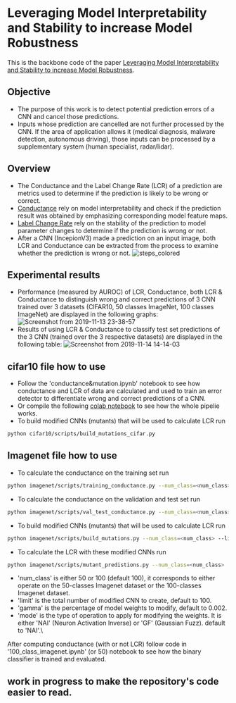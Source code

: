 # Leveraging Model Interpretability and Stability to increase Model Robustness

This is the backbone code of the paper [Leveraging Model Interpretability and Stability to increase Model Robustness](https://arxiv.org/abs/1910.00387).
## Objective
- The purpose of this work is to detect potential prediction errors of a CNN and cancel those predictions.
- Inputs whose prediction are cancelled are not further processed by the CNN. If the area of application allows it (medical diagnosis, malware detection, autonomous driving), those inputs can be processed by a supplementary system (human specialist, radar/lidar).
## Overview
- The Conductance and the Label Change Rate (LCR) of a prediction are metrics used to determine if the prediction is likely to be wrong or correct.
- [Conductance](https://arxiv.org/abs/1805.12233) rely on model interpretability and check if the prediction result was obtained by emphasizing corresponding model feature maps.
- [Label Change Rate](https://arxiv.org/abs/1812.05793) rely on the stability of the prediction to model parameter changes to determine if the prediction is wrong or not.
- After a CNN (IncepionV3) made a prediction on an input image, both LCR and Conductance can be extracted from the process to examine whether the prediction is wrong or not.
![steps_colored](https://user-images.githubusercontent.com/34350063/68809582-853fb180-066c-11ea-8ae1-367ee9311645.png)
## Experimental results
- Performance (measured by AUROC) of LCR, Conductance, both LCR & Conductance to distinguish wrong and correct predictions of 3 CNN trained over 3 datasets (CIFAR10, 50 classes ImageNet, 100 classes ImageNet) are displayed in the following graphs:
![Screenshot from 2019-11-13 23-38-57](https://user-images.githubusercontent.com/34350063/68810632-f54f3700-066e-11ea-900a-02a6efc3cb60.png)
- Results of using LCR & Conductance to classify test set predictions of the 3 CNN (trained over the 3 respective datasets) are displayed in the following table:
![Screenshot from 2019-11-14 14-14-03](https://user-images.githubusercontent.com/34350063/68860117-21a79980-06e9-11ea-9ac2-9e90c84ce78d.png)

## cifar10 file how to use
- Follow the 'conductance&mutation.ipynb' notebook to see how conductance and LCR of data are calculated and used to train an error detector to differentiate wrong and correct predictions of a CNN.
- Or compile the following [colab notebook](https://colab.research.google.com/gist/feiwu77777/10cf6aba277c803e98934b74224781e3/conductance-mutation.ipynb) to see how the whole pipelie works.
- To build modified CNNs (mutants) that will be used to calculate LCR run
```bash
python cifar10/scripts/build_mutations_cifar.py
```
## Imagenet file how to use
- To calculate the conductance on the training set run
```bash
python imagenet/scripts/training_conductance.py --num_class=<num_class> 
```
- To calculate the conductance on the validation and test set run
```bash
python imagenet/scripts/val_test_conductance.py --num_class=<num_class>
```
- To build modified CNNs (mutants) that will be used to calculate LCR run
```bash
python imagenet/scripts/build_mutations.py --num_class=<num_class> --limit=<limit> --gamma=<gamma> --mode=<mode>
```
- To calculate the LCR with these modified CNNs run
```bash
python imagenet/scripts/mutant_predistions.py --num_class=<num_class>
```
- 'num_class' is either 50 or 100 (default 100), it corresponds to either operate on the 50-classes Imagenet dataset or the 100-classes Imagenet dataset.
- 'limit' is the total number of modified CNN to create, default to 100.
- 'gamma' is the percentage of model weights to modify, default to 0.002.
- 'mode' is the type of operation to apply for modifying the weights. It is either 'NAI' (Neuron Activation Inverse) or 'GF' (Gaussian Fuzz). default to 'NAI'.\

After computing conductance (with or not LCR) follow code in '100_class_imagenet.ipynb' (or 50) notebook to see how the binary classifier is trained and evaluated.

## work in progress to make the repository's code easier to read.
